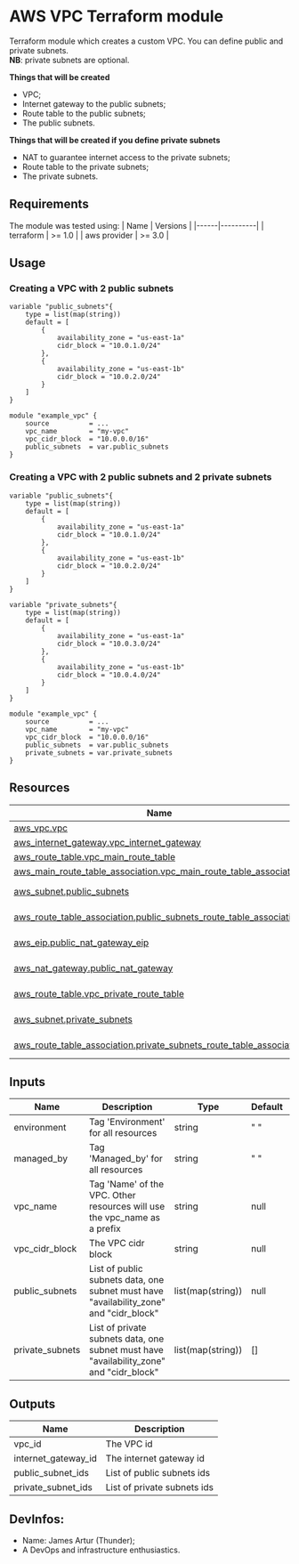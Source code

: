 # AWS VPC Terraform module

Terraform module which creates a custom VPC. You can define public and private subnets. <br>
**NB**: private subnets are optional.

**Things that will be created**
* VPC;
* Internet gateway to the public subnets;
* Route table to the public subnets;
* The public subnets.

**Things that will be created if you define private subnets**
* NAT to guarantee internet access to the private subnets;
* Route table to the private subnets;
* The private subnets.

## Requirements
The module was tested using:
| Name | Versions |
|------|----------|
| terraform | >= 1.0 |
| aws provider | >= 3.0 |

## Usage

### Creating a VPC with 2 public subnets
```hcl
variable "public_subnets"{
    type = list(map(string))
    default = [
        {
            availability_zone = "us-east-1a"
            cidr_block = "10.0.1.0/24"
        },
        {
            availability_zone = "us-east-1b"
            cidr_block = "10.0.2.0/24"
        }
    ]
}

module "example_vpc" {
    source          = ...
    vpc_name        = "my-vpc"
    vpc_cidr_block  = "10.0.0.0/16"
    public_subnets  = var.public_subnets
}
```

### Creating a VPC with 2 public subnets and 2 private subnets
```hcl
variable "public_subnets"{
    type = list(map(string))
    default = [
        {
            availability_zone = "us-east-1a"
            cidr_block = "10.0.1.0/24"
        },
        {
            availability_zone = "us-east-1b"
            cidr_block = "10.0.2.0/24"
        }
    ]
}

variable "private_subnets"{
    type = list(map(string))
    default = [
        {
            availability_zone = "us-east-1a"
            cidr_block = "10.0.3.0/24"
        },
        {
            availability_zone = "us-east-1b"
            cidr_block = "10.0.4.0/24"
        }
    ]
}

module "example_vpc" {
    source          = ...
    vpc_name        = "my-vpc"
    vpc_cidr_block  = "10.0.0.0/16"
    public_subnets  = var.public_subnets
    private_subnets = var.private_subnets
}
```

## Resources

| Name | Type |
|------|------|
| [aws_vpc.vpc](https://registry.terraform.io/providers/hashicorp/aws/latest/docs/resources/vpc) | resource |
| [aws_internet_gateway.vpc_internet_gateway](https://registry.terraform.io/providers/hashicorp/aws/latest/docs/resources/internet_gateway) | resource |
| [aws_route_table.vpc_main_route_table](https://registry.terraform.io/providers/hashicorp/aws/latest/docs/resources/route_table) | resource |
| [aws_main_route_table_association.vpc_main_route_table_association](https://registry.terraform.io/providers/hashicorp/aws/latest/docs/resources/main_route_table_association) | resource |
| [aws_subnet.public_subnets](https://registry.terraform.io/providers/hashicorp/aws/latest/docs/resources/subnet) | list of resources |
| [aws_route_table_association.public_subnets_route_table_association](https://registry.terraform.io/providers/hashicorp/aws/latest/docs/resources/route_table_association) | list of resources |
| [aws_eip.public_nat_gateway_eip](https://registry.terraform.io/providers/hashicorp/aws/latest/docs/resources/eip) | list of one resource |
| [aws_nat_gateway.public_nat_gateway](https://registry.terraform.io/providers/hashicorp/aws/latest/docs/resources/nat_gateway) | list of one resource |
| [aws_route_table.vpc_private_route_table](https://registry.terraform.io/providers/hashicorp/aws/latest/docs/resources/route_table) | list of one resource |
| [aws_subnet.private_subnets](https://registry.terraform.io/providers/hashicorp/aws/latest/docs/resources/subnet) | list of resources |
| [aws_route_table_association.private_subnets_route_table_association](https://registry.terraform.io/providers/hashicorp/aws/latest/docs/resources/route_table_association) | list of resources |


## Inputs

| Name | Description | Type | Default | Required |
|------|-------------|------|---------|:--------:|
| environment | Tag 'Environment' for all resources | string | " " | no |
| managed_by | Tag 'Managed_by' for all resources | string | " " | no |
| vpc_name | Tag 'Name' of the VPC. Other resources will use the vpc_name as a prefix  | string | null | yes |
| vpc_cidr_block | The VPC cidr block | string | null | yes |
| public_subnets | List of public subnets data, one subnet must have "availability_zone" and "cidr_block" | list(map(string)) | null | yes |
| private_subnets | List of private subnets data, one subnet must have "availability_zone" and "cidr_block" | list(map(string)) | [] | no |

## Outputs

| Name | Description |
|------|-------------|
| vpc_id | The VPC id |
| internet_gateway_id | The internet gateway id  |
| public_subnet_ids | List of public subnets ids |
| private_subnet_ids | List of private subnets ids |


## DevInfos:
- Name: James Artur (Thunder);
- A DevOps and infrastructure enthusiastics.
